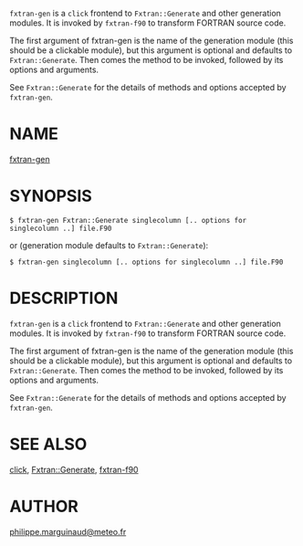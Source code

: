 `fxtran-gen` is a `click` frontend to `Fxtran::Generate` and other generation modules. It
is invoked by `fxtran-f90` to transform FORTRAN source code.

The first argument of fxtran-gen is the name of the generation module (this should be 
a clickable module), but this argument is optional and defaults to `Fxtran::Generate`. Then
comes the method to be invoked, followed by its options and arguments.

See `Fxtran::Generate` for the details of methods and options accepted by `fxtran-gen`.
# NAME

[fxtran-gen](../bin/fxtran-gen)

# SYNOPSIS

    $ fxtran-gen Fxtran::Generate singlecolumn [.. options for singlecolumn ..] file.F90

or (generation module defaults to `Fxtran::Generate`):

    $ fxtran-gen singlecolumn [.. options for singlecolumn ..] file.F90

# DESCRIPTION

`fxtran-gen` is a `click` frontend to `Fxtran::Generate` and other generation modules. It
is invoked by `fxtran-f90` to transform FORTRAN source code.

The first argument of fxtran-gen is the name of the generation module (this should be 
a clickable module), but this argument is optional and defaults to `Fxtran::Generate`. Then
comes the method to be invoked, followed by its options and arguments.

See `Fxtran::Generate` for the details of methods and options accepted by `fxtran-gen`.

# SEE ALSO

[click](click.md), [Fxtran::Generate](Fxtran%3A%3AGenerate.md), [fxtran-f90](fxtran-f90.md)

# AUTHOR

philippe.marguinaud@meteo.fr
